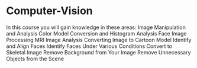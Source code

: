 # Computer-Vision

In this course you will gain knowledge in these areas:
Image Manipulation and Analysis
Color Model Conversion and Histogram Analysis
Face Image Processing
MRI Image Analysis
Converting Image to Cartoon Model
Identify and Align Faces
Identify Faces Under Various Conditions
Convert to Skeletal Image
Remove Background from Your Image
Remove Unnecessary Objects from the Scene
